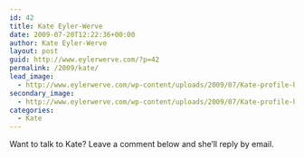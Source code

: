 ```yaml
---
id: 42
title: Kate Eyler-Werve
date: 2009-07-20T12:22:36+00:00
author: Kate Eyler-Werve
layout: post
guid: http://www.eylerwerve.com/?p=42
permalink: /2009/kate/
lead_image:
  - http://www.eylerwerve.com/wp-content/uploads/2009/07/Kate-profile-headshot.jpg
secondary_image:
  - http://www.eylerwerve.com/wp-content/uploads/2009/07/Kate-profile-headshot.jpg
categories:
  - Kate
---
```

Want to talk to Kate? Leave a comment below and she&#8217;ll reply by email.